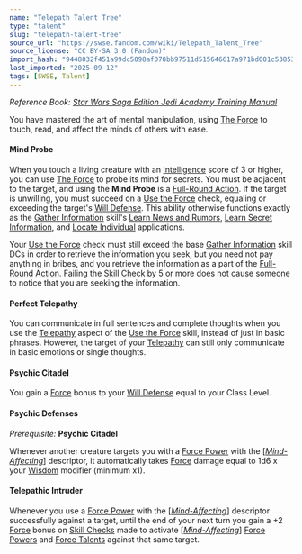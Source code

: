 ```yaml
---
name: "Telepath Talent Tree"
type: "talent"
slug: "telepath-talent-tree"
source_url: "https://swse.fandom.com/wiki/Telepath_Talent_Tree"
source_license: "CC BY-SA 3.0 (Fandom)"
import_hash: "9448032f451a99dc5098af078bb97511d515646617a971bd001c5385317cc53d"
last_imported: "2025-09-12"
tags: [SWSE, Talent]
---
```

*Reference Book: [Star Wars Saga Edition Jedi Academy Training Manual](https://swse.fandom.com/wiki/Star_Wars_Saga_Edition_Jedi_Academy_Training_Manual)*

You have mastered the art of mental manipulation, using [The Force](https://swse.fandom.com/wiki/The_Force) to touch, read, and affect the minds of others with ease.

#### **Mind Probe**
When you touch a living creature with an [Intelligence](https://swse.fandom.com/wiki/Intelligence) score of 3 or higher, you can use [The Force](https://swse.fandom.com/wiki/The_Force) to probe its mind for secrets. You must be adjacent to the target, and using the **Mind Probe** is a [Full-Round Action](https://swse.fandom.com/wiki/Full-Round_Action). If the target is unwilling, you must succeed on a [Use the Force](https://swse.fandom.com/wiki/Use_the_Force) check, equaling or exceeding the target's [Will Defense](https://swse.fandom.com/wiki/Will_Defense). This ability otherwise functions exactly as the [Gather Information](https://swse.fandom.com/wiki/Gather_Information) skill's [Learn News and Rumors](https://swse.fandom.com/wiki/Learn_News_and_Rumors), [Learn Secret Information](https://swse.fandom.com/wiki/Learn_Secret_Information), and [Locate Individual](https://swse.fandom.com/wiki/Locate_Individual) applications.

Your [Use the Force](https://swse.fandom.com/wiki/Use_the_Force) check must still exceed the base [Gather Information](https://swse.fandom.com/wiki/Gather_Information) skill DCs in order to retrieve the information you seek, but you need not pay anything in bribes, and you retrieve the information as a part of the [Full-Round Action](https://swse.fandom.com/wiki/Full-Round_Action). Failing the [Skill Check](https://swse.fandom.com/wiki/Skill_Check) by 5 or more does not cause someone to notice that you are seeking the information.

#### **Perfect Telepathy**
You can communicate in full sentences and complete thoughts when you use the [Telepathy](https://swse.fandom.com/wiki/Telepathy) aspect of the [Use the Force](https://swse.fandom.com/wiki/Use_the_Force) skill, instead of just in basic phrases. However, the target of your [Telepathy](https://swse.fandom.com/wiki/Telepathy) can still only communicate in basic emotions or single thoughts.

#### **Psychic Citadel**
You gain a [Force](https://swse.fandom.com/wiki/Force) bonus to your [Will Defense](https://swse.fandom.com/wiki/Will_Defense) equal to your Class Level.

#### **Psychic Defenses**
*Prerequisite:* **Psychic Citadel**

Whenever another creature targets you with a [Force Power](https://swse.fandom.com/wiki/Force_Power) with the [*[Mind-Affecting](https://swse.fandom.com/wiki/Mind-Affecting)*] descriptor, it automatically takes [Force](https://swse.fandom.com/wiki/Force) damage equal to 1d6 x your [Wisdom](https://swse.fandom.com/wiki/Wisdom) modifier (minimum x1).

#### **Telepathic Intruder**
Whenever you use a [Force Power](https://swse.fandom.com/wiki/Force_Power) with the [*[Mind-Affecting](https://swse.fandom.com/wiki/Mind-Affecting)*] descriptor successfully against a target, until the end of your next turn you gain a +2 [Force](https://swse.fandom.com/wiki/Force) bonus on [Skill Checks](https://swse.fandom.com/wiki/Skill_Checks) made to activate [*[Mind-Affecting](https://swse.fandom.com/wiki/Mind-Affecting)*] [Force Powers](https://swse.fandom.com/wiki/Force_Powers) and [Force Talents](https://swse.fandom.com/wiki/Force_Talents) against that same target.